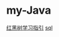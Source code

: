 # my-Java


[红黑树学习指引](https://github.com/rjlookout/my-Java/blob/main/docs/%E7%BA%A2%E9%BB%91%E6%A0%91%E5%AD%A6%E4%B9%A0%E7%AC%94%E8%AE%B0.md)
[sql](https://github.com/rjlookout/my-Java/blob/main/docs/SQL.md)
